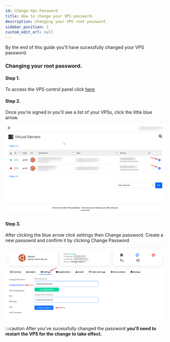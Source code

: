 ```yaml
---
id: Change-Vps-Password
title: How to change your VPS password.
description: Changing your VPS root password.
sidebar_position: 1
custom_edit_url: null
---
```


By the end of this guide you'll have sucessfully changed your VPS password.

### Changing your root password.

#### Step 1.
To access the VPS control panel click [here](https://vps.aurorahosts.com)

#### Step 2.
Once you're signed in you'll see a list of your VPSs, click the little blue arrow.

![VPS landing page](../../images/VPS/VPS_Password/1_landing.png)

#### Step 3.
After clicking the blue arrow click settings then Change password. Create a new passowrd and confirm it by clicking Change Password

![VPS page](../../images/VPS/VPS_Password/3_final.png)

:::caution
After you've sucessfully changed the password **you'll need to restart the VPS for the change to take effect.**
